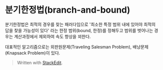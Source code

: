 # 분기한정법(branch-and-bound)

분기한정법은 최적의 경우를 찾는 패러다임으로 '최소한 특정 범위 내에 있어야 최적의 답을 찾을 가능성이 있다' 라는 한정 범위(bound, 한정)를 정해두고 범위를 벗어나는 경우는 계산과정에서 제외하여 속도 향상을 꾀한다. 

대표적인 알고리즘으로는 외판원문제(Traveling Salesman Problem), 배낭문제(Knapsack Problem)이 있다. 


> Written with [StackEdit](https://stackedit.io/).
<!--stackedit_data:
eyJoaXN0b3J5IjpbLTU3NDE4MTExOSwtMTAyNTUwMDk1M119
-->